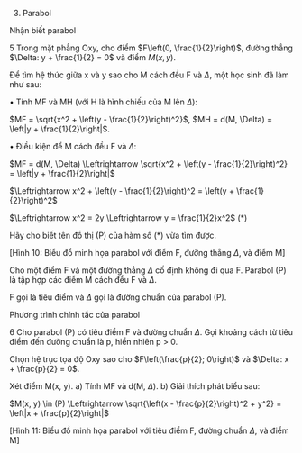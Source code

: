 3. Parabol

Nhận biết parabol

5 Trong mặt phẳng Oxy, cho điểm $F\left(0, \frac{1}{2}\right)$, đường thẳng $\Delta: y + \frac{1}{2} = 0$ và điểm $M(x, y)$.

Để tìm hệ thức giữa x và y sao cho M cách đều F và $\Delta$, một học sinh đã làm như sau:

• Tính MF và MH (với H là hình chiếu của M lên $\Delta$):

$MF = \sqrt{x^2 + \left(y - \frac{1}{2}\right)^2}$, $MH = d(M, \Delta) = \left|y + \frac{1}{2}\right|$.

• Điều kiện để M cách đều F và $\Delta$:

$MF = d(M, \Delta) \Leftrightarrow \sqrt{x^2 + \left(y - \frac{1}{2}\right)^2} = \left|y + \frac{1}{2}\right|$

$\Leftrightarrow x^2 + \left(y - \frac{1}{2}\right)^2 = \left(y + \frac{1}{2}\right)^2$

$\Leftrightarrow x^2 = 2y \Leftrightarrow y = \frac{1}{2}x^2$ (*)

Hãy cho biết tên đồ thị (P) của hàm số (*) vừa tìm được.

[Hình 10: Biểu đồ minh họa parabol với điểm F, đường thẳng $\Delta$, và điểm M]

Cho một điểm F và một đường thẳng $\Delta$ cố định không đi qua F. Parabol (P) là tập hợp các điểm M cách đều F và $\Delta$.

F gọi là tiêu điểm và $\Delta$ gọi là đường chuẩn của parabol (P).

Phương trình chính tắc của parabol

6 Cho parabol (P) có tiêu điểm F và đường chuẩn $\Delta$.
Gọi khoảng cách từ tiêu điểm đến đường chuẩn là p,
hiển nhiên p > 0.

Chọn hệ trục tọa độ Oxy sao cho $F\left(\frac{p}{2}; 0\right)$ và $\Delta: x + \frac{p}{2} = 0$.

Xét điểm M(x, y).
a) Tính MF và d(M, $\Delta$).
b) Giải thích phát biểu sau:

$M(x, y) \in (P) \Leftrightarrow \sqrt{\left(x - \frac{p}{2}\right)^2 + y^2} = \left|x + \frac{p}{2}\right|$

[Hình 11: Biểu đồ minh họa parabol với tiêu điểm F, đường chuẩn $\Delta$, và điểm M]